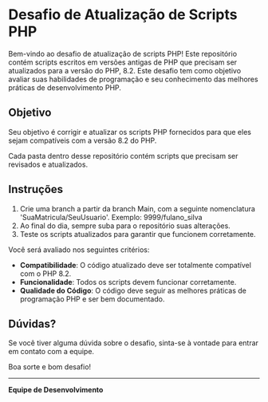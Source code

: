 # Desafio de Atualização de Scripts PHP

Bem-vindo ao desafio de atualização de scripts PHP! Este repositório contém scripts escritos em versões antigas de PHP que precisam ser atualizados para a versão do PHP, 8.2. Este desafio tem como objetivo avaliar suas habilidades de programação e seu conhecimento das melhores práticas de desenvolvimento PHP.

## Objetivo

Seu objetivo é corrigir e atualizar os scripts PHP fornecidos para que eles sejam compatíveis com a versão 8.2 do PHP.

Cada pasta dentro desse repositório contém scripts que precisam ser revisados e atualizados.

## Instruções
1. Crie uma branch a partir da branch Main, com a seguinte nomenclatura 'SuaMatricula/SeuUsuario'. Exemplo: 9999/fulano_silva
2. Ao final do dia, sempre suba para o repositório suas alterações.
3. Teste os scripts atualizados para garantir que funcionem corretamente.

Você será avaliado nos seguintes critérios:

- **Compatibilidade**: O código atualizado deve ser totalmente compatível com o PHP 8.2.
- **Funcionalidade**: Todos os scripts devem funcionar corretamente.
- **Qualidade do Código**: O código deve seguir as melhores práticas de programação PHP e ser bem documentado.

## Dúvidas?

Se você tiver alguma dúvida sobre o desafio, sinta-se à vontade para entrar em contato com a equipe.

Boa sorte e bom desafio!

---

**Equipe de Desenvolvimento**